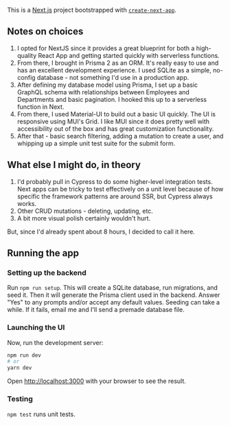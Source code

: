 This is a [Next.js](https://nextjs.org/) project bootstrapped with [`create-next-app`](https://github.com/vercel/next.js/tree/canary/packages/create-next-app).

## Notes on choices

1. I opted for NextJS since it provides a great blueprint for both a high-quality React App and getting started quickly with serverless functions.
2. From there, I brought in Prisma 2 as an ORM. It's really easy to use and has an excellent development experience. I used SQLite as a simple, no-config database - not something I'd use in a production app.
3. After defining my database model using Prisma, I set up a basic GraphQL schema with relationships between Employees and Departments and basic pagination. I hooked this up to a serverless function in Next.
4. From there, I used Material-UI to build out a basic UI quickly. The UI is responsive using MUI's Grid. I like MUI since it does pretty well with accessibility out of the box and has great customization functionality.
5. After that - basic search filtering, adding a mutation to create a user, and whipping up a simple unit test suite for the submit form.

## What else I might do, in theory

1. I'd probably pull in Cypress to do some higher-level integration tests. Next apps can be tricky to test effectively on a unit level because of how specific the framework patterns are around SSR, but Cypress always works.
2. Other CRUD mutations - deleting, updating, etc.
3. A bit more visual polish certainly wouldn't hurt.

But, since I'd already spent about 8 hours, I decided to call it here.

## Running the app

### Setting up the backend

Run `npm run setup`. This will create a SQLite database, run migrations, and seed it. Then it will generate the Prisma client used in the backend. Answer "Yes" to any prompts and/or accept any default values. Seeding can take a while. If it fails, email me and I'll send a premade database file.

### Launching the UI

Now, run the development server:

```bash
npm run dev
# or
yarn dev
```

Open [http://localhost:3000](http://localhost:3000) with your browser to see the result.

### Testing

`npm test` runs unit tests.
